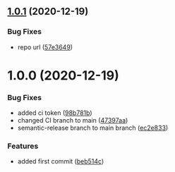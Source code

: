 ## [1.0.1](https://github.com/abdelrahmanahmed/semantic-release-demo/compare/v1.0.0...v1.0.1) (2020-12-19)


### Bug Fixes

* repo url ([57e3649](https://github.com/abdelrahmanahmed/semantic-release-demo/commit/57e36498cdea04e69ad2231d42fc345f48e38a5e))

# 1.0.0 (2020-12-19)


### Bug Fixes

* added ci token ([98b781b](https://github.com/abdelrahmanahmed/semantic-release-demo/commit/98b781b1f368b98c75f0fe8956da9b5cc9386eac))
* changed CI branch to main ([47397aa](https://github.com/abdelrahmanahmed/semantic-release-demo/commit/47397aaf449810d95b20359a5577982ce58677ab))
* semantic-release branch to main branch ([ec2e833](https://github.com/abdelrahmanahmed/semantic-release-demo/commit/ec2e83355ee078983495aba563c7e825cefa1255))


### Features

* added first commit ([beb514c](https://github.com/abdelrahmanahmed/semantic-release-demo/commit/beb514c4ee4e7529324f81a35fa331218c1bbe4c))
